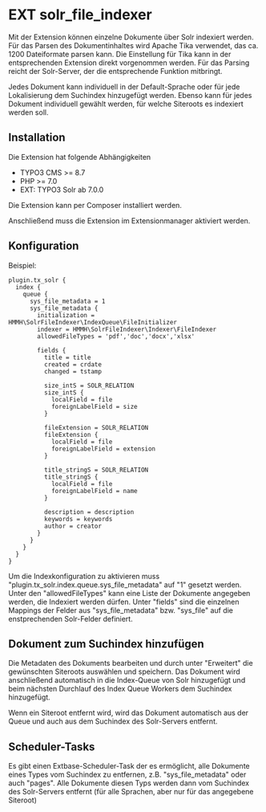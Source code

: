 # EXT solr_file_indexer

Mit der Extension können einzelne Dokumente über Solr indexiert werden. Für das Parsen des Dokumentinhaltes wird Apache Tika
verwendet, das ca. 1200 Dateiformate parsen kann. Die Einstellung für Tika kann in der entsprechenden Extension direkt vorgenommen 
werden. Für das Parsing reicht der Solr-Server, der die entsprechende Funktion mitbringt.

Jedes Dokument kann individuell in der Default-Sprache oder für jede Lokalisierung dem Suchindex hinzugefügt werden. Ebenso
kann für jedes Dokument individuell gewählt werden, für welche Siteroots es indexiert werden soll.

## Installation

Die Extension hat folgende Abhängigkeiten
* TYPO3 CMS >= 8.7
* PHP >= 7.0
* EXT: TYPO3 Solr ab 7.0.0

Die Extension kann per Composer installiert werden.

Anschließend muss die Extension im Extensionmanager aktiviert werden.

## Konfiguration

Beispiel:

````
plugin.tx_solr {
  index {
    queue {
      sys_file_metadata = 1
      sys_file_metadata {
        initialization = HMMH\SolrFileIndexer\IndexQueue\FileInitializer
        indexer = HMMH\SolrFileIndexer\Indexer\FileIndexer
        allowedFileTypes = 'pdf','doc','docx','xlsx'

        fields {
          title = title
          created = crdate
          changed = tstamp

          size_intS = SOLR_RELATION
          size_intS {
            localField = file
            foreignLabelField = size
          }

          fileExtension = SOLR_RELATION
          fileExtension {
            localField = file
            foreignLabelField = extension
          }

          title_stringS = SOLR_RELATION
          title_stringS {
            localField = file
            foreignLabelField = name
          }

          description = description
          keywords = keywords
          author = creator
        }
      }
    }
  }
}
````

Um die Indexkonfiguration zu aktivieren muss "plugin.tx_solr.index.queue.sys_file_metadata" auf "1" gesetzt werden.
Unter den "allowedFileTypes" kann eine Liste der Dokumente angegeben werden, die Indexiert werden dürfen. Unter "fields"
sind die einzelnen Mappings der Felder aus "sys_file_metadata" bzw. "sys_file" auf die enstprechenden Solr-Felder
definiert.

## Dokument zum Suchindex hinzufügen

Die Metadaten des Dokuments bearbeiten und durch unter "Erweitert" die gewünschten Siteroots auswählen und speichern. Das
Dokument wird anschließend automatisch in die Index-Queue von Solr hinzugefügt und beim nächsten Durchlauf des Index Queue Workers
dem Suchindex hinzugefügt.

Wenn ein Siteroot entfernt wird, wird das Dokument automatisch aus der Queue und auch aus dem Suchindex des Solr-Servers entfernt.

## Scheduler-Tasks

Es gibt einen Extbase-Scheduler-Task der es ermöglicht, alle Dokumente eines Types vom Suchindex zu entfernen, z.B. 
"sys_file_metadata" oder auch "pages". Alle Dokumente diesen Typs werden dann vom Suchindex des Solr-Servers entfernt 
(für alle Sprachen, aber nur für das angegebene Siteroot)

